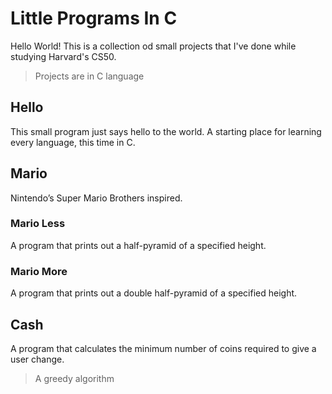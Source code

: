 # Little Programs In C

Hello World! 
This is a collection od small projects that I've done while studying Harvard's CS50.

> Projects are in C language

## Hello

This small program just says hello to the world.
A starting place for learning every language, this time in C.

## Mario

Nintendo’s Super Mario Brothers inspired.

### Mario Less

A program that prints out a half-pyramid of a specified height.

### Mario More

A program that prints out a double half-pyramid of a specified height.

## Cash

A program that calculates the minimum number of coins required to give a user change.
> A greedy algorithm 